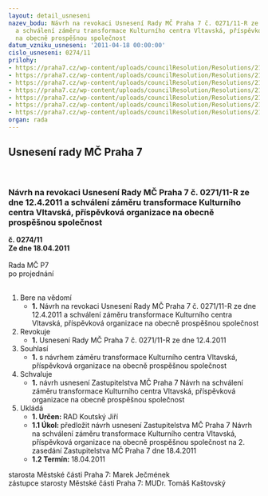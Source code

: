 ```yaml
---
layout: detail_usneseni
nazev_bodu: Návrh na revokaci Usnesení Rady MČ Praha 7 č. 0271/11-R ze dne 12.4.2011
  a schválení záměru transformace Kulturního centra Vltavská, příspěvková organizace
  na obecně prospěšnou společnost
datum_vzniku_usneseni: '2011-04-18 00:00:00'
cislo_usneseni: 0274/11
prilohy:
- https://praha7.cz/wp-content/uploads/councilResolution/Resolutions/21751/20-11-usnesen%c3%ad_rm%c4%8d_12.4.doc
- https://praha7.cz/wp-content/uploads/councilResolution/Resolutions/21751/20-11-z%c3%a1pis_%c4%8d__1.pdf
- https://praha7.cz/wp-content/uploads/councilResolution/Resolutions/21751/20-11-ps_2.pdf
- https://praha7.cz/wp-content/uploads/councilResolution/Resolutions/21751/20-11-3_z%c3%a1pis.pdf
- https://praha7.cz/wp-content/uploads/councilResolution/Resolutions/21751/20-11-usnesen%c3%ad_r_m%c4%8d_ps.doc
- https://praha7.cz/wp-content/uploads/councilResolution/Resolutions/21751/20-11-kulturn%c3%ad_centrum_m%c4%8d_praha_7_modely_op.doc
- https://praha7.cz/wp-content/uploads/councilResolution/Resolutions/21751/20-11-n%c3%a1vrh_usnesen%c3%ad_zm%c4%8d_revokace.doc
organ: rada
---
```

<div id="ucUsn_pList" class="usn">
	<span><h2>Usnesení rady MČ Praha 7 </h2>
<br></span><div class="standBody">
<span><h3>Návrh na revokaci Usnesení Rady MČ Praha 7 č. 0271/11-R ze dne 12.4.2011 a schválení záměru transformace Kulturního centra Vltavská, příspěvková organizace na obecně prospěšnou společnost</h3></span><div class="center">
		<strong>č. 0274/11</strong><br>
	</div>
<div class="center">
		<strong>Ze dne 18.04.2011</strong><br><br>
	</div>Rada MČ P7<br> po projednání<br><br><ol>
<li>Bere na vědomí<ul><li>
<strong>1.</strong> Návrh na revokaci Usnesení Rady MČ Praha 7 č. 0271/11-R ze dne 12.4.2011 a schválení záměru transformace Kulturního centra Vltavská, příspěvková organizace na obecně prospěšnou společnost</li></ul>
</li>
<li>Revokuje<ul><li>
<strong>1.</strong> Usnesení Rady MČ Praha 7 č. 0271/11-R ze dne 12.4.2011 </li></ul>
</li>
<li>Souhlasí<ul><li>
<strong>1.</strong> s návrhem záměru transformace Kulturního centra Vltavská, příspěvková organizace na obecně prospěšnou společnost</li></ul>
</li>
<li>Schvaluje<ul><li>
<strong>1.</strong> návrh usnesení Zastupitelstva MČ Praha 7 Návrh na schválení záměru transformace Kulturního centra Vltavská, příspěvková organizace na obecně prospěšnou společnost        </li></ul>
</li>
<li>Ukládá<ul>
<li>
<strong>1. Určen: </strong>RAD Koutský Jiří</li>
<li>
<strong>1.1 Úkol: </strong>předložit návrh usnesení Zastupitelstva MČ Praha 7 Návrh na schválení záměru transformace Kulturního centra Vltavská, příspěvková organizace na obecně prospěšnou společnost na 2. zasedání Zastupitelstva MČ Praha 7 dne 18.4.2011  </li>
<li>
<strong>1.2 Termín: </strong>18.04.2011</li>
</ul>
</li>
</ol>starosta Městské části Praha 7: Marek Ječmének<br>zástupce starosty Městské části Praha 7: MUDr. Tomáš Kaštovský 
</div>
</div>